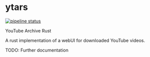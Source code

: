 # ytars

 [![pipeline status](https://gitlab.wuhoo.xyz/jerry/ytars/badges/master/pipeline.svg)](https://gitlab.wuhoo.xyz/jerry/ytars/-/commits/master)

YouTube Archive Rust

A rust implementation of a webUI for downloaded YouTube videos.

TODO: Further documentation
